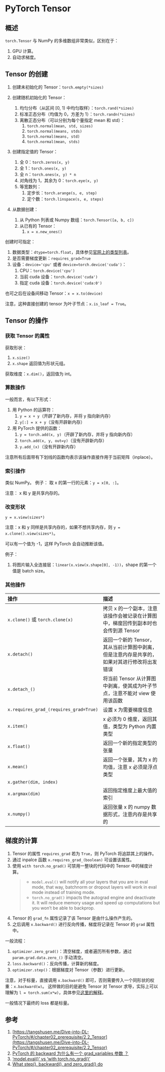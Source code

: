 # PyTorch Tensor
## 概述
`torch.Tensor` 与 NumPy 的多维数组非常类似，区别在于：
1. GPU 计算。
2. 自动求梯度。

## Tensor 的创建
1. 创建未初始化的 Tensor：`torch.empty(*sizes)`
2. 创建随机初始化的 Tensor：
   1. 均匀分布（从区间 [0, 1) 中均匀取样）：`torch.rand(*sizes)`
   2. 标准正态分布（均值为 0，方差为 1）：`torch.randn(*sizes)`
   3. 离散正态分布（可以分别为每个量指定 mean 和 std）：
      1. `torch.normal(mean, std, sizes)`
      2. `torch.normal(means, stds)`
      3. `torch.normal(means, std)`
      4. `torch.normal(mean, stds)`

3. 创建指定值的 Tensor：
   1. 全 0：`torch.zeros(x, y)`
   2. 全 1：`torch.ones(x, y)`
   3. 全 n：`torch.ones(x, y) * n`
   4. 对角线为 1，其余为 0：`torch.eye(x, y)`
   5. 等宽数列：
      1. 定步长：`torch.arange(s, e, step)`
      2. 定个数：`torch.linspace(s, e, steps)`
4. 从数据创建：
   1. 从 Python 列表或 Numpy 数组：`torch.Tensor([a, b, c])`
   2. 从已有的 Tensor：
      1. `x = x.new_ones()`

创建时可指定：
1. 数据类型：`dtype=torch.float`，具体参见[官网上的类型列表](https://pytorch.org/docs/stable/Tensors.html)。
2. 是否需要梯度更新：`requires_grad=True`
3. 设备：`device='cpu'` 或者 `device=torch.device('cuda')`：
   1. CPU：`torch.device('cpu')`
   2. 当前 cuda 设备：`torch.device('cuda')`
   3. 指定 cuda 设备：`torch.device('cuda:0')`

也可之后在设备间移动 Tensor：`x = x.to(device)`   

注意，这种直接创建的 tensor 为叶子节点：`x.is_leaf = True`。

## Tensor 的操作
### 获取 Tensor 的属性
获取形状：
1. `x.size()`
2. `x.shape`
返回值为形状元组。

获取维度：`x.dim()`，返回值为 int。

### 算数操作
一般而言，有以下形式：
1. 用 Python 的运算符：
   1. `y = x + y`（开辟了新内存，并将 y 指向新内存）
   2. `y[:] = x + y`（没有开辟新内存）
2. 用 PyTorch 提供的函数：
   1. `y = torch.add(x, y)`（开辟了新内存，并将 y 指向新内存）
   2. `torch.add(x, y, out=y)`（没有开辟新内存）
   3. `y.add_(x)`（没有开辟新内存）

注意所有后面带有下划线的函数均表示该操作直接作用于当前矩阵（inplace）。

### 索引操作
类似 NumPy。
例子：
取 x 的第一行的元素：`y = x[0, :]`。

注意： x 和 y 是共享内存的。

### 改变形状
`y = x.view(sizes*)`

注意：x 和 y 同样是共享内存的，如果不想共享内存，则 `y = x.clone().view(sizes*)`。

可以有一个值为 -1，这样 PyTorch 会自动推断该值。

例子：
1. 将图片输入全连接层：`linear(x.view(x.shape[0], -1))`，shape 的第一个值是 batch size。


### 其他操作
|操作|描述|
|:--|:--|
|`x.clone()` 或 `torch.clone(x)`|拷贝 x 的一个副本，注意该操作会被记录在计算图中，梯度回传到副本时也会传到源 Tensor|
|`x.detach()`|返回一个新的 Tensor，其从当前计算图中剥离，但是注意内存是共享的，如果对其进行修改将出发错误|
|`x.detach_()`|将当前 Tensor 从计算图中剥离，使其成为叶子节点，注意不能对 view 使用该函数|
|`x.requires_grad_(requires_grad=True)`|设置 x 为需要梯度信息|
|`x.item()`|x 必须为 0 维度，返回其值，类型为 Python 内置类型|
|`x.float()`|返回一个新的指定类型的张量|
|`x.mean()`|返回一个张量，其为 x 的均值，注意 x 必须是浮点类型|
|`x.gather(dim, index)`||
|`x.argmax(dim)`|返回指定维度上最大值的索引|
|`x.numpy()`|返回张量 x 的 numpy 数据形式，注意内存是共享的|

## 梯度的计算
1. Tensor 的属性 `requires_grad` 若为 `True`，则 PyTorch 将追踪其上的操作。
2. 通过 inpalce 函数 `x.requires_grad_(boolean)` 可设置该属性。
3. 使用 `with torch.no_grad()` 可禁用一整块的代码中的 Tensor 中的梯度计算。
   > + `model.eval()` will notify all your layers that you are in eval mode, that way, batchnorm or dropout layers will work in eval mode instead of training mode. 
   > + `torch.no_grad()` impacts the autograd engine and deactivate it. It will reduce memory usage and speed up computations but you won’t be able to backprop.
4. Tensor 的 `grad_fn` 属性记录了该 Tensor 是由什么操作产生的。
5. 之后调用 `x.backward()` 进行反向传播，梯度将记录在 Tensor 的 `grad` 属性中。

一般流程：
1. `optimizer.zero_grad()`：清空梯度，或者遍历所有参数，通过 `param.grad.data.zero_()` 手动清空。
2. `loss.backward()`：反向传播，计算新的梯度。
3. `optimizer.step()`：根据梯度对 Tensor（参数）进行更新。

注意，对于标量，直接调用 `x.backward()` 即可，否则需要传入一个同形状的权重：`x.backward(w)`。
这样做的目的是避免 Tensor 对 Tensor 求导，实际上可以理解为 `l = torch.sum(x*w)`，具体参见[这里的解释](https://zhuanlan.zhihu.com/p/29923090)。

一般情况下最终的 loss 都是标量。

## 参考
1. [https://tangshusen.me/Dive-into-DL-PyTorch/#/chapter02_prerequisite/2.2_Tensor](https://tangshusen.me/Dive-into-DL-PyTorch/#/chapter02_prerequisite/2.2_Tensor)
2. [PyTorch 的 backward 为什么有一个 grad_variables 参数 ？](https://zhuanlan.zhihu.com/p/29923090)
3. [‘model.eval()’ vs ‘with torch.no_grad()’](https://discuss.pytorch.org/t/model-eval-vs-with-torch-no-grad/19615/2?u=justsong)
4. [What step(), backward(), and zero_grad() do](https://discuss.pytorch.org/t/what-step-backward-and-zero-grad-do/33301)